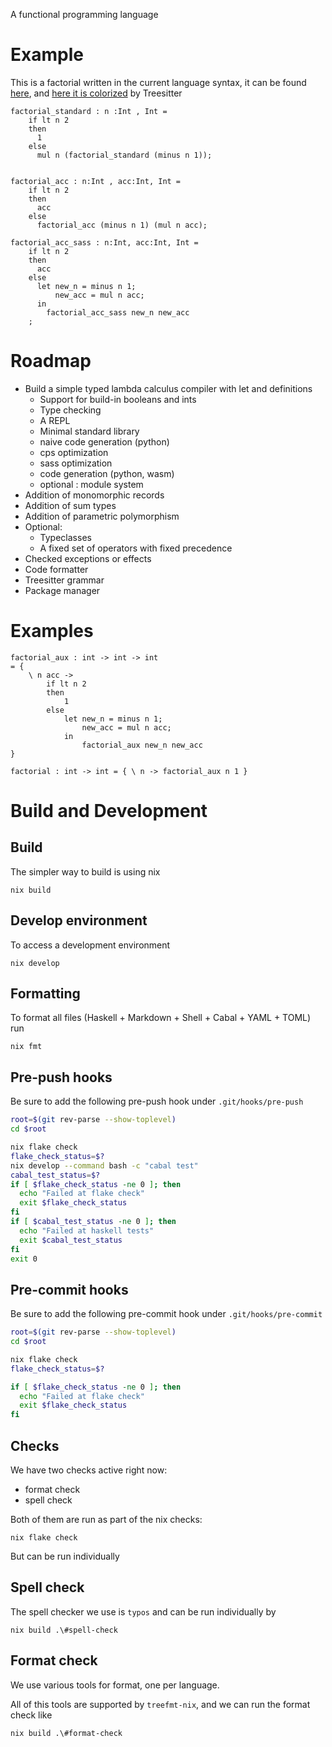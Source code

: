 A functional programming language

# Example

This is a factorial written in the current language syntax, it can be found
[here](test/Examples/factorial.oct), and [here it is colorized](example.html) by
Treesitter

```
factorial_standard : n :Int , Int =
    if lt n 2
    then
      1
    else
      mul n (factorial_standard (minus n 1));


factorial_acc : n:Int , acc:Int, Int =
    if lt n 2
    then
      acc
    else
      factorial_acc (minus n 1) (mul n acc);

factorial_acc_sass : n:Int, acc:Int, Int =
    if lt n 2
    then
      acc
    else
      let new_n = minus n 1;
          new_acc = mul n acc;
      in
        factorial_acc_sass new_n new_acc
    ;
```

# Roadmap

- Build a simple typed lambda calculus compiler with let and definitions
  - Support for build-in booleans and ints
  - Type checking
  - A REPL
  - Minimal standard library
  - naive code generation (python)
  - cps optimization
  - sass optimization
  - code generation (python, wasm)
  - optional : module system
- Addition of monomorphic records
- Addition of sum types
- Addition of parametric polymorphism
- Optional:
  - Typeclasses
  - A fixed set of operators with fixed precedence
- Checked exceptions or effects
- Code formatter
- Treesitter grammar
- Package manager

# Examples

```
factorial_aux : int -> int -> int
= {
    \ n acc ->
        if lt n 2
        then
            1
        else
            let new_n = minus n 1;
                new_acc = mul n acc;
            in
                factorial_aux new_n new_acc
}

factorial : int -> int = { \ n -> factorial_aux n 1 }
```

# Build and Development

## Build

The simpler way to build is using nix

```
nix build
```

## Develop environment

To access a development environment

```
nix develop
```

## Formatting

To format all files (Haskell + Markdown + Shell + Cabal + YAML + TOML) run

```
nix fmt
```

## Pre-push hooks

Be sure to add the following pre-push hook under `.git/hooks/pre-push`

```bash
root=$(git rev-parse --show-toplevel)
cd $root

nix flake check
flake_check_status=$?
nix develop --command bash -c "cabal test"
cabal_test_status=$?
if [ $flake_check_status -ne 0 ]; then
  echo "Failed at flake check"
  exit $flake_check_status
fi
if [ $cabal_test_status -ne 0 ]; then
  echo "Failed at haskell tests"
  exit $cabal_test_status
fi
exit 0
```

## Pre-commit hooks

Be sure to add the following pre-commit hook under `.git/hooks/pre-commit`

```bash
root=$(git rev-parse --show-toplevel)
cd $root

nix flake check
flake_check_status=$?

if [ $flake_check_status -ne 0 ]; then
  echo "Failed at flake check"
  exit $flake_check_status
fi
```

## Checks

We have two checks active right now:

- format check
- spell check

Both of them are run as part of the nix checks:

```
nix flake check
```

But can be run individually

## Spell check

The spell checker we use is `typos` and can be run individually by

```
nix build .\#spell-check
```

## Format check

We use various tools for format, one per language.

All of this tools are supported by `treefmt-nix`, and we can run the format
check like

```
nix build .\#format-check
```
